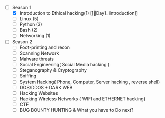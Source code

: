 - [ ] Season 1 
    - [x]  Introduction to Ethical hacking(1) [[💖Day1_ introduction]]
    - [ ] Linux (5)  
    - [ ] Python (3) 
    - [ ] Bash (2) 
    - [ ] Networking (1) 
- [ ]  Season 2
    - [ ] Foot-printing and recon 
    - [ ] Scanning Network 
    - [ ] Malware threats 
    - [ ] Social Engineering( Social Media hacking ) 
    - [ ] Steganography & Cryptography 
    - [ ] Sniffing 
    - [ ] System Hacking( Phone, Computer, Server hacking , reverse shell) 
    - [ ] DOS/DDOS + DARK WEB 
    - [ ] Hacking Websites 
    - [ ] Hacking Wireless Networks { WIFI and ETHERNET hacking} 
    - [ ] CTF 
    - [ ] BUG BOUNTY HUNTING & What you have to Do next?